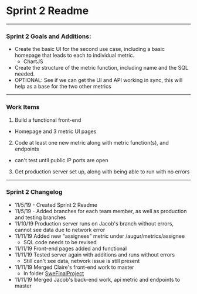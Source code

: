 # Sprint 2 Readme

---

### Sprint 2 Goals and Additions:
- Create the basic UI for the second use case, including a basic homepage that leads to each to individual metric.
  - ChartJS
- Create the structure of the metric function, including name and the SQL needed.
- OPTIONAL: See if we can get the UI and API working in sync, this will help as a base for the two other metrics

---

### Work Items
1. Build a functional front-end
  - Homepage and 3 metric UI pages
2. Code at least one new metric along with metric function(s), and endpoints
  - can't test until public IP ports are open
3. Get production server set up, along with being able to run with no errors

---

### Sprint 2 Changelog

- 11/5/19 - Created Sprint 2 Readme
- 11/5/19 - Added branches for each team member, as well as production and testing branches
- 11/10/19 Production server runs on Jacob's branch without errors, cannot see data due to network error
- 11/11/19 Added new "assignees" metric under /augur/metrics/assignee
  - SQL code needs to be revised
- 11/11/19 Front-end pages added and functional
- 11/11/19 Tested server again with additions and runs without errors
  - Still can't see data, network issue is still present
- 11/11/19 Merged Claire's front-end work to master
  - In folder [SweFinalProject](/SweFinalProject)
- 11/11/19 Merged Jacob's back-end work, api metric and endpoints to master
